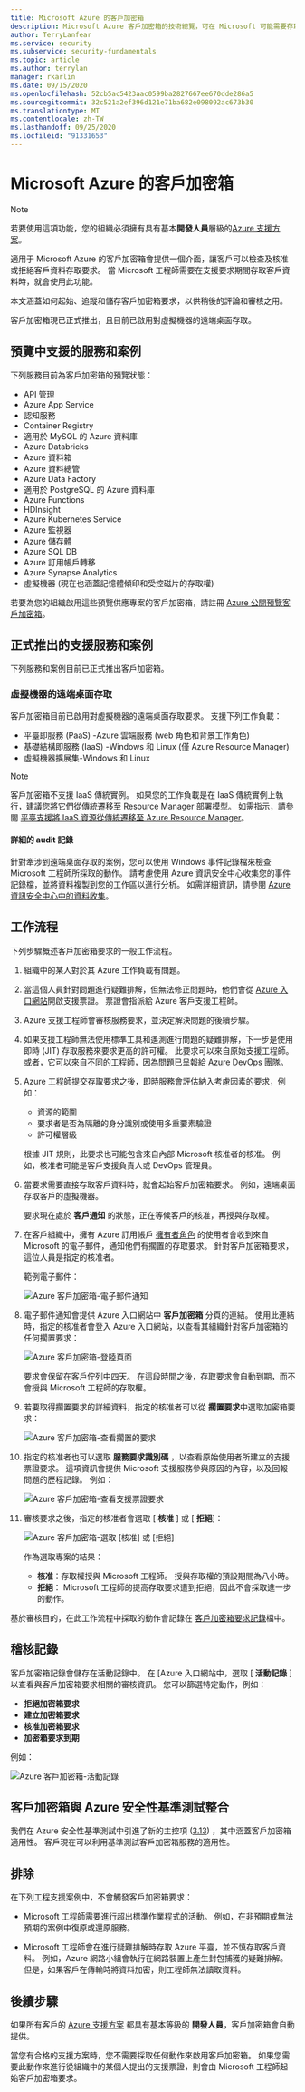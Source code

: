 ```yaml
---
title: Microsoft Azure 的客戶加密箱
description: Microsoft Azure 客戶加密箱的技術總覽，可在 Microsoft 可能需要存取客戶資料時，提供雲端提供者存取的控制權。
author: TerryLanfear
ms.service: security
ms.subservice: security-fundamentals
ms.topic: article
ms.author: terrylan
manager: rkarlin
ms.date: 09/15/2020
ms.openlocfilehash: 52cb5ac5423aac0599ba2827667ee670dde286a5
ms.sourcegitcommit: 32c521a2ef396d121e71ba682e098092ac673b30
ms.translationtype: MT
ms.contentlocale: zh-TW
ms.lasthandoff: 09/25/2020
ms.locfileid: "91331653"
---
```

# <a name="customer-lockbox-for-microsoft-azure"></a>Microsoft Azure 的客戶加密箱

> [!NOTE]
> 若要使用這項功能，您的組織必須擁有具有基本**開發人員**層級的[Azure 支援方案](https://azure.microsoft.com/support/plans/)。

適用于 Microsoft Azure 的客戶加密箱會提供一個介面，讓客戶可以檢查及核准或拒絕客戶資料存取要求。 當 Microsoft 工程師需要在支援要求期間存取客戶資料時，就會使用此功能。

本文涵蓋如何起始、追蹤和儲存客戶加密箱要求，以供稍後的評論和審核之用。

客戶加密箱現已正式推出，且目前已啟用對虛擬機器的遠端桌面存取。

## <a name="supported-services-and-scenarios-in-preview"></a>預覽中支援的服務和案例

下列服務目前為客戶加密箱的預覽狀態：

- API 管理
- Azure App Service
- 認知服務
- Container Registry
- 適用於 MySQL 的 Azure 資料庫
- Azure Databricks
- Azure 資料箱
- Azure 資料總管
- Azure Data Factory
- 適用於 PostgreSQL 的 Azure 資料庫
- Azure Functions
- HDInsight
- Azure Kubernetes Service
- Azure 監視器
- Azure 儲存體
- Azure SQL DB
- Azure 訂用帳戶轉移
- Azure Synapse Analytics
- 虛擬機器 (現在也涵蓋記憶體傾印和受控磁片的存取權) 

若要為您的組織啟用這些預覽供應專案的客戶加密箱，請註冊 [Azure 公開預覽客戶加密箱](https://aka.ms/customerlockbox/insiderprogram)。

## <a name="supported-services-and-scenarios-in-general-availability"></a>正式推出的支援服務和案例

下列服務和案例目前已正式推出客戶加密箱。

### <a name="remote-desktop-access-to-virtual-machines"></a>虛擬機器的遠端桌面存取

客戶加密箱目前已啟用對虛擬機器的遠端桌面存取要求。 支援下列工作負載：
- 平臺即服務 (PaaS) -Azure 雲端服務 (web 角色和背景工作角色) 
- 基礎結構即服務 (IaaS) -Windows 和 Linux (僅 Azure Resource Manager) 
- 虛擬機器擴展集-Windows 和 Linux

> [!NOTE]
> 客戶加密箱不支援 IaaS 傳統實例。 如果您的工作負載是在 IaaS 傳統實例上執行，建議您將它們從傳統遷移至 Resource Manager 部署模型。 如需指示，請參閱 [平臺支援將 IaaS 資源從傳統遷移至 Azure Resource Manager](../../virtual-machines/windows/migration-classic-resource-manager-overview.md)。

#### <a name="detailed-audit-logs"></a>詳細的 audit 記錄

針對牽涉到遠端桌面存取的案例，您可以使用 Windows 事件記錄檔來檢查 Microsoft 工程師所採取的動作。 請考慮使用 Azure 資訊安全中心收集您的事件記錄檔，並將資料複製到您的工作區以進行分析。 如需詳細資訊，請參閱 [Azure 資訊安全中心中的資料收集](../../security-center/security-center-enable-data-collection.md)。

## <a name="workflow"></a>工作流程

下列步驟概述客戶加密箱要求的一般工作流程。

1. 組織中的某人對於其 Azure 工作負載有問題。

2. 當這個人員針對問題進行疑難排解，但無法修正問題時，他們會從 [Azure 入口網站](https://ms.portal.azure.com/signin/index/?feature.settingsportalinstance=mpac)開啟支援票證。 票證會指派給 Azure 客戶支援工程師。

3. Azure 支援工程師會審核服務要求，並決定解決問題的後續步驟。

4. 如果支援工程師無法使用標準工具和遙測進行問題的疑難排解，下一步是使用即時 (JIT) 存取服務來要求更高的許可權。 此要求可以來自原始支援工程師。 或者，它可以來自不同的工程師，因為問題已呈報給 Azure DevOps 團隊。

5. Azure 工程師提交存取要求之後，即時服務會評估納入考慮因素的要求，例如：
    - 資源的範圍
    - 要求者是否為隔離的身分識別或使用多重要素驗證
    - 許可權層級

    根據 JIT 規則，此要求也可能包含來自內部 Microsoft 核准者的核准。 例如，核准者可能是客戶支援負責人或 DevOps 管理員。

6. 當要求需要直接存取客戶資料時，就會起始客戶加密箱要求。 例如，遠端桌面存取客戶的虛擬機器。

    要求現在處於 **客戶通知** 的狀態，正在等候客戶的核准，再授與存取權。

7. 在客戶組織中，擁有 Azure 訂用帳戶 [擁有者角色](../../role-based-access-control/rbac-and-directory-admin-roles.md#azure-roles) 的使用者會收到來自 Microsoft 的電子郵件，通知他們有擱置的存取要求。 針對客戶加密箱要求，這位人員是指定的核准者。

    範例電子郵件：

    ![Azure 客戶加密箱-電子郵件通知](./media/customer-lockbox-overview/customer-lockbox-email-notification.png)

8. 電子郵件通知會提供 Azure 入口網站中 **客戶加密箱** 分頁的連結。 使用此連結時，指定的核准者會登入 Azure 入口網站，以查看其組織針對客戶加密箱的任何擱置要求：

    ![Azure 客戶加密箱-登陸頁面](./media/customer-lockbox-overview/customer-lockbox-landing-page.png)

   要求會保留在客戶佇列中四天。 在這段時間之後，存取要求會自動到期，而不會授與 Microsoft 工程師的存取權。

9. 若要取得擱置要求的詳細資料，指定的核准者可以從 **擱置要求**中選取加密箱要求：

    ![Azure 客戶加密箱-查看擱置的要求](./media/customer-lockbox-overview/customer-lockbox-pending-requests.png)

10. 指定的核准者也可以選取 **服務要求識別碼** ，以查看原始使用者所建立的支援票證要求。 這項資訊會提供 Microsoft 支援服務參與原因的內容，以及回報問題的歷程記錄。 例如：

    ![Azure 客戶加密箱-查看支援票證要求](./media/customer-lockbox-overview/customer-lockbox-support-ticket.png)

11. 審核要求之後，指定的核准者會選取 [ **核准** ] 或 [ **拒絕**]：

    ![Azure 客戶加密箱-選取 [核准] 或 [拒絕]](./media/customer-lockbox-overview/customer-lockbox-approval.png)

    作為選取專案的結果：
    - **核准**：存取權授與 Microsoft 工程師。 授與存取權的預設期間為八小時。
    - **拒絕**： Microsoft 工程師的提高存取要求遭到拒絕，因此不會採取進一步的動作。

基於審核目的，在此工作流程中採取的動作會記錄在 [客戶加密箱要求記錄](#auditing-logs)檔中。

## <a name="auditing-logs"></a>稽核記錄

客戶加密箱記錄會儲存在活動記錄中。 在 [Azure 入口網站中，選取 [ **活動記錄** ] 以查看與客戶加密箱要求相關的審核資訊。 您可以篩選特定動作，例如：
- **拒絕加密箱要求**
- **建立加密箱要求**
- **核准加密箱要求**
- **加密箱要求到期**

例如：

![Azure 客戶加密箱-活動記錄](./media/customer-lockbox-overview/customer-lockbox-activitylogs.png)

## <a name="customer-lockbox-integration-with-azure-security-benchmark"></a>客戶加密箱與 Azure 安全性基準測試整合

我們在 Azure 安全性基準測試中引進了新的主控項 ([3.13](../benchmarks/security-control-identity-access-control.md#313-provide-microsoft-with-access-to-relevant-customer-data-during-support-scenarios)) ，其中涵蓋客戶加密箱適用性。 客戶現在可以利用基準測試客戶加密箱服務的適用性。

## <a name="exclusions"></a>排除

在下列工程支援案例中，不會觸發客戶加密箱要求：

- Microsoft 工程師需要進行超出標準作業程式的活動。 例如，在非預期或無法預期的案例中復原或還原服務。

- Microsoft 工程師會在進行疑難排解時存取 Azure 平臺，並不慎存取客戶資料。 例如，Azure 網路小組會執行在網路裝置上產生封包捕獲的疑難排解。 但是，如果客戶在傳輸時將資料加密，則工程師無法讀取資料。

## <a name="next-steps"></a>後續步驟

如果所有客戶的 [Azure 支援方案](https://azure.microsoft.com/support/plans/) 都具有基本等級的 **開發人員**，客戶加密箱會自動提供。

當您有合格的支援方案時，您不需要採取任何動作來啟用客戶加密箱。 如果您需要此動作來進行從組織中的某個人提出的支援票證，則會由 Microsoft 工程師起始客戶加密箱要求。
